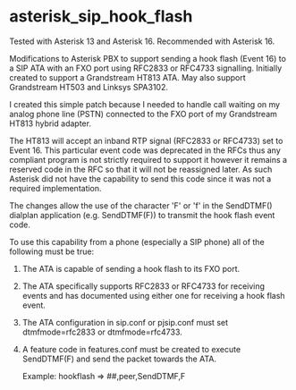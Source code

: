 # asterisk_sip_hook_flash

Tested with Asterisk 13 and Asterisk 16.  Recommended with Asterisk 16.

Modifications to Asterisk PBX to support sending a hook flash (Event 16) to a SIP ATA with an FXO port using RFC2833 or RFC4733 signalling.  Initially created to support a Grandstream HT813 ATA.  May also support Grandstream HT503 and Linksys SPA3102.

I created this simple patch because I needed to handle call waiting on my analog phone line (PSTN) connected to the FXO port of my Grandstream HT813 hybrid adapter.

The HT813 will accept an inband RTP signal (RFC2833 or RFC4733) set to Event 16.  This particular event code was deprecated in the RFCs thus any compliant program is not strictly required to support it however it remains a reserved code in the RFC so that it will not be reassigned later.  As such Asterisk did not have the capability to send this code since it was not a required implementation.

The changes allow the use of the character 'F' or 'f' in the SendDTMF() dialplan application (e.g. SendDTMF(F)) to transmit the hook flash event code.

To use this capability from a phone (especially a SIP phone) all of the following must be true:
1.  The ATA is capable of sending a hook flash to its FXO port.
2.  The ATA specifically supports RFC2833 or RFC4733 for receiving events and has documented using either one for receiving a hook flash event.
3.  The ATA configuration in sip.conf or pjsip.conf must set dtmfmode=rfc2833 or dtmfmode=rfc4733.
4.  A feature code in features.conf must be created to execute SendDTMF(F) and send the packet towards the ATA.

    Example:  hookflash => ##,peer,SendDTMF,F
    
 
